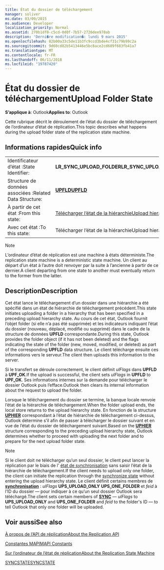 ```yaml
---
title: État du dossier de téléchargement
manager: soliver
ms.date: 03/09/2015
ms.audience: Developer
localization_priority: Normal
ms.assetid: 270b1df0-c5cd-0d0f-7b57-2726dee978ab
description: 'Derni�re modification�: lundi 9 mars 2015'
ms.openlocfilehash: 82b00a33c5de11b3fc9ccd3bde4cf31c79b99c2a
ms.sourcegitcommit: 9d60cd82b5413446e5bc8ace2cd689f683fb41a7
ms.translationtype: MT
ms.contentlocale: fr-FR
ms.lasthandoff: 06/11/2018
ms.locfileid: "19787420"
---
```

# <a name="upload-folder-state"></a><span data-ttu-id="b4caa-103">État du dossier de téléchargement</span><span class="sxs-lookup"><span data-stu-id="b4caa-103">Upload Folder State</span></span>

  
  
<span data-ttu-id="b4caa-104">**S’applique à**: Outlook</span><span class="sxs-lookup"><span data-stu-id="b4caa-104">**Applies to**: Outlook</span></span> 
  
 <span data-ttu-id="b4caa-105">Cette rubrique décrit le déroulement de l’état du dossier de téléchargement de l’ordinateur d’état de réplication.</span><span class="sxs-lookup"><span data-stu-id="b4caa-105">This topic describes what happens during the upload folder state of the replication state machine.</span></span> 
  
## <a name="quick-info"></a><span data-ttu-id="b4caa-106">Informations rapides</span><span class="sxs-lookup"><span data-stu-id="b4caa-106">Quick info</span></span>

|||
|:-----|:-----|
|<span data-ttu-id="b4caa-107">Identificateur d’état :</span><span class="sxs-lookup"><span data-stu-id="b4caa-107">State Identifier:</span></span>  <br/> |<span data-ttu-id="b4caa-108">**LR_SYNC_UPLOAD_FOLDER**</span><span class="sxs-lookup"><span data-stu-id="b4caa-108">**LR_SYNC_UPLOAD_FOLDER**</span></span> <br/> |
|<span data-ttu-id="b4caa-109">Structure de données associées :</span><span class="sxs-lookup"><span data-stu-id="b4caa-109">Related Data Structure:</span></span>  <br/> |<span data-ttu-id="b4caa-110">**[UPFLD](upfld.md)**</span><span class="sxs-lookup"><span data-stu-id="b4caa-110">**[UPFLD](upfld.md)**</span></span> <br/> |
|<span data-ttu-id="b4caa-111">À partir de cet état :</span><span class="sxs-lookup"><span data-stu-id="b4caa-111">From this state:</span></span>  <br/> |[<span data-ttu-id="b4caa-112">Télécharger l’état de la hiérarchie</span><span class="sxs-lookup"><span data-stu-id="b4caa-112">Upload hierarchy state</span></span>](upload-hierarchy-state.md) <br/> |
|<span data-ttu-id="b4caa-113">Avec cet état :</span><span class="sxs-lookup"><span data-stu-id="b4caa-113">To this state:</span></span>  <br/> |<span data-ttu-id="b4caa-114">Télécharger l’état de la hiérarchie</span><span class="sxs-lookup"><span data-stu-id="b4caa-114">Upload hierarchy state</span></span>  <br/> |
   
> [!NOTE]
> <span data-ttu-id="b4caa-115">L’ordinateur d’état de réplication est une machine à états déterministe.</span><span class="sxs-lookup"><span data-stu-id="b4caa-115">The replication state machine is a deterministic state machine.</span></span> <span data-ttu-id="b4caa-116">Un client au départ d’un état à l’autre doit renvoyer par la suite à l’ancienne à partir de ce dernier.</span><span class="sxs-lookup"><span data-stu-id="b4caa-116">A client departing from one state to another must eventually return to the former from the latter.</span></span> 
  
## <a name="description"></a><span data-ttu-id="b4caa-117">Description</span><span class="sxs-lookup"><span data-stu-id="b4caa-117">Description</span></span>

<span data-ttu-id="b4caa-118">Cet état lance le téléchargement d’un dossier dans une hiérarchie a été spécifié dans un état de hiérarchie de téléchargement précédent.</span><span class="sxs-lookup"><span data-stu-id="b4caa-118">This state initiates uploading a folder in a hierarchy that has been specified in a preceding upload hierarchy state.</span></span> <span data-ttu-id="b4caa-119">Au cours de cet état, Outlook fournit l’objet folder (si elle n’a pas été supprimée) et les indicateurs indiquant l’état du dossier (nouveau, déplacé, modifié ou supprimé) dans le cadre de la structure de données **UPFLD** correspondante.</span><span class="sxs-lookup"><span data-stu-id="b4caa-119">During this state, Outlook provides the folder object (if it has not been deleted) and the flags indicating the state of the folder (new, moved, modified, or deleted) as part of the corresponding **UPFLD** data structure.</span></span> <span data-ttu-id="b4caa-120">Le client télécharge ensuite ces informations vers le serveur.</span><span class="sxs-lookup"><span data-stu-id="b4caa-120">The client then uploads this information to the server.</span></span> 
  
<span data-ttu-id="b4caa-121">Si le transfert se déroule correctement, le client définit *ulFlags* dans **UPFLD** à **UPF_OK**.</span><span class="sxs-lookup"><span data-stu-id="b4caa-121">If the upload is successful, the client sets  *ulFlags*  in **UPFLD** to **UPF_OK**.</span></span> <span data-ttu-id="b4caa-122">Ses informations internes sur la demande pour télécharger le dossier Outlook puis l’efface.</span><span class="sxs-lookup"><span data-stu-id="b4caa-122">Outlook then clears its internal information about the request to upload the folder.</span></span> 
  
<span data-ttu-id="b4caa-123">Lorsque le téléchargement du dossier se termine, la banque locale renvoie l’état de la hiérarchie de téléchargement.</span><span class="sxs-lookup"><span data-stu-id="b4caa-123">When the folder upload ends, the local store returns to the upload hierarchy state.</span></span> <span data-ttu-id="b4caa-124">En fonction de la structure **[UPHIER](uphier.md)** correspondant à l’état de hiérarchie de téléchargement ci-dessus, Outlook détermine s’il afin de passer à télécharger le dossier suivant et en vue de l’état du dossier de téléchargement suivant.</span><span class="sxs-lookup"><span data-stu-id="b4caa-124">Based on the **[UPHIER](uphier.md)** structure corresponding to the preceding upload hierarchy state, Outlook determines whether to proceed with uploading the next folder and to prepare for the next upload folder state.</span></span> 
  
> [!NOTE]
> <span data-ttu-id="b4caa-125">Si le client doit ne télécharger qu’un seul dossier, le client peut lancer la réplication par le biais de l' [état de synchronisation](synchronize-state.md) sans saisir l’état de la hiérarchie de téléchargement.</span><span class="sxs-lookup"><span data-stu-id="b4caa-125">If the client needs to upload only one folder, the client can initiate the replication through the [synchronize state](synchronize-state.md) without entering the upload hierarchy state.</span></span> <span data-ttu-id="b4caa-126">Le client définit certains membres de **[synchronisation](sync.md)** : *ulFlags* **UPS_UPLOAD_ONLY** **UPS_ONE_FOLDER** et *feid* à l’ID du dossier — pour indiquer à ce qu’un seul dossier Outlook sera téléchargé.</span><span class="sxs-lookup"><span data-stu-id="b4caa-126">The client sets certain members of **[SYNC](sync.md)** —  *ulFlags*  to **UPS_UPLOAD_ONLY** and **UPS_ONE_FOLDER** and  *feid*  to the folder's ID — to tell Outlook that only one folder will be uploaded.</span></span> 
  
## <a name="see-also"></a><span data-ttu-id="b4caa-127">Voir aussi</span><span class="sxs-lookup"><span data-stu-id="b4caa-127">See also</span></span>



[<span data-ttu-id="b4caa-128">À propos de l’API de réplication</span><span class="sxs-lookup"><span data-stu-id="b4caa-128">About the Replication API</span></span>](about-the-replication-api.md)
  
[<span data-ttu-id="b4caa-129">Constantes MAPI</span><span class="sxs-lookup"><span data-stu-id="b4caa-129">MAPI Constants</span></span>](mapi-constants.md)
  
[<span data-ttu-id="b4caa-130">Sur l’ordinateur de l’état de réplication</span><span class="sxs-lookup"><span data-stu-id="b4caa-130">About the Replication State Machine</span></span>](about-the-replication-state-machine.md)
  
[<span data-ttu-id="b4caa-131">SYNCSTATE</span><span class="sxs-lookup"><span data-stu-id="b4caa-131">SYNCSTATE</span></span>](syncstate.md)

